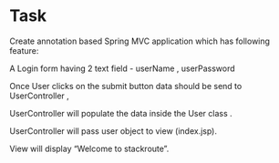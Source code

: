 Task
===========================================================================
Create annotation based Spring MVC application which has following feature:

A Login form having 2 text field - userName , userPassword

Once User clicks on the submit button data should be send to UserController ,

UserController will populate the data inside the User class .

UserController will pass user object to view (index.jsp).

View will display “Welcome <user> to stackroute”.
